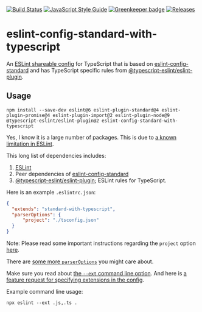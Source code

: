 [![Build Status](https://travis-ci.org/standard/eslint-config-standard-with-typescript.svg?branch=master)](https://travis-ci.org/standard/eslint-config-standard-with-typescript)
[![JavaScript Style Guide](https://img.shields.io/badge/code_style-standard-brightgreen.svg)](https://standardjs.com)
[![Greenkeeper badge](https://badges.greenkeeper.io/standard/eslint-config-standard-with-typescript.svg)](https://greenkeeper.io/)
[![Releases](https://coderelease.io/badge/standard/eslint-config-standard-with-typescript)](https://coderelease.io/github/repository/standard/eslint-config-standard-with-typescript)

# eslint-config-standard-with-typescript

An [ESLint shareable config](https://eslint.org/docs/developer-guide/shareable-configs) for TypeScript that is based on [eslint-config-standard](https://github.com/standard/eslint-config-standard) and has TypeScript specific rules from [@typescript-eslint/eslint-plugin](https://www.npmjs.com/package/@typescript-eslint/eslint-plugin).

## Usage

```
npm install --save-dev eslint@6 eslint-plugin-standard@4 eslint-plugin-promise@4 eslint-plugin-import@2 eslint-plugin-node@9 @typescript-eslint/eslint-plugin@2 eslint-config-standard-with-typescript
```

Yes, I know it is a large number of packages. This is due to [a known limitation in ESLint](https://github.com/eslint/eslint/issues/3458).

This long list of dependencies includes:

1. [ESLint](https://github.com/eslint/eslint)
1. Peer dependencies of [eslint-config-standard](https://github.com/standard/eslint-config-standard)
1. [@typescript-eslint/eslint-plugin](https://www.npmjs.com/package/@typescript-eslint/eslint-plugin); ESLint rules for TypeScript.

Here is an example `.eslintrc.json`:

```json
{
  "extends": "standard-with-typescript",
  "parserOptions": {
      "project": "./tsconfig.json"
  }
}
```

Note: Please read some important instructions regarding the `project` option [here](https://github.com/typescript-eslint/typescript-eslint/blob/master/packages/parser/README.md#configuration).

There are [some more `parserOptions`](https://github.com/typescript-eslint/typescript-eslint/blob/master/packages/parser/README.md#configuration) you might care about.

Make sure you read about [the `--ext` command line option](https://eslint.org/docs/user-guide/command-line-interface#--ext). And here is [a feature request for specifying extensions in the config](https://github.com/eslint/eslint/issues/10828).

Example command line usage:

```
npx eslint --ext .js,.ts .
```

